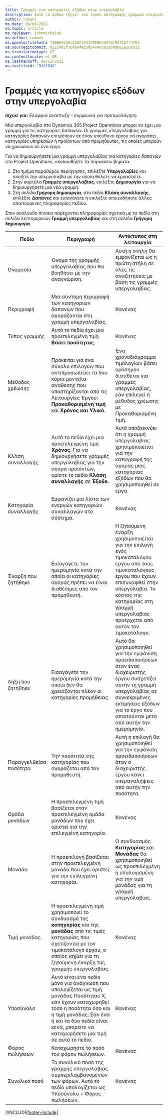 ```yaml
---
title: Γραμμές για κατηγορίες εξόδων στην υπεργολαβία
description: Αυτό το άρθρο εξηγεί τον τρόπο καταγραφής γραμμών υπεργολαβίας για έξοδα και τη χρήση πεδίων για την καταγραφή των αγορών χρόνου από προμηθευτές.
author: rumant
ms.date: 08/06/2021
ms.topic: article
ms.reviewer: johnmichalak
ms.author: rumant
ms.openlocfilehash: 7166642abc2187a53f7019639df6f0d7124f4765
ms.sourcegitcommit: b2224d1f3c0bd4925d647e6ca3960db81a209521
ms.translationtype: HT
ms.contentlocale: el-GR
ms.lasthandoff: 08/11/2022
ms.locfileid: "9261840"
---
```

#  <a name="subcontract-lines-for-expense-categories"></a>Γραμμές για κατηγορίες εξόδων στην υπεργολαβία

_**Ισχύει για:** Ελαφριά ανάπτυξη - συμφωνία για προτιμολόγηση_

Μια υπεργολαβία στο Dynamics 365 Project Operations μπορεί να έχει μια γραμμή για τις κατηγορίες δαπανών. Οι γραμμές υπεργολαβίας για κατηγορίες δαπανών επιτρέπουν σε έναν υπεύθυνο έργου να αγοράσει κατηγορίες υπηρεσιών ή προϊόντων από προμηθευτές, τις οποίες μπορούν να χρεώσουν σε ένα έργο.

Για να δημιουργήσετε μια γραμμή υπεργολαβίας για κατηγορίες δαπανών στο Project Operations, ακολουθήστε τα παρακάτω βήματα.

1. Στο τμήμα παραθύρου περιήγησης, επιλέξτε **Υπεργολαβίες** και ανοίξτε την υπεργολαβία με την οποία θέλετε να εργαστείτε.
2. Στην καρτέλα **Γραμμές υπεργολαβίας**, επιλέξτε **Δημιουργία** για να δημιουργήσετε μια νέα γραμμή.
3. Στη σελίδα **Γρήγορη δημιουργία**, στο πεδίο **Κλάση συναλλαγής**, επιλέξτε **Δαπάνες** και εισαγάγετε ή επιλέξτε οποιεσδήποτε άλλες απαιτούμενες πληροφορίες πεδίου.

Στον ακόλουθο πίνακα παρέχονται πληροφορίες σχετικά με τα πεδία στη σελίδα λεπτομερειών **Γραμμή υπεργολαβίας** και στη σελίδα **Γρήγορη δημιουργία**.

| **Πεδίο** | **Περιγραφή** | **Αντίκτυπος στη λειτουργία** |
| --- | --- | --- |
| Ονομασία | Όνομα της γραμμής υπεργολαβίας που θα βοηθήσει με την αναγνώριση. | Αυτή η στήλη θα εμφανίζεται ως η πρώτη στήλη σε όλες τις αναζητήσεις με βάση τις γραμμές υπεργολαβίας. |
| Περιγραφή | Μια σύντομη περιγραφή των κατηγοριών δαπανών που αγοράζονται στη γραμμή υπεργολαβίας. | Κανένας |
|Τύπος γραμμής | Αυτό το πεδίο έχει μια προεπιλεγμένη τιμή **Βάσει ποσότητας**. |Κανένας |
| Μέθοδος χρέωσης | Πρόκειται για ένα σύνολο επιλογών που αντιπροσωπεύει τα δύο κύρια μοντέλα ανάθεσης που υποστηρίζονται από τις Λειτουργίες Έργου: **Προκαθορισμένη τιμή** και **Χρόνος και Υλικό**. | Ένα χρονοδιάγραμμα τιμολογίων βάσει ορόσημου διατίθεται για γραμμές υπεργολαβίας, εάν επιλεγεί η μέθοδος χρέωσης με Προκαθορισμένη τιμή. |
| Κλάση συναλλαγής | Αυτό το πεδίο έχει μια προεπιλεγμένη τιμή **Χρόνος**. Για να δημιουργήσετε γραμμές υπεργολαβίας για την αγορά προϊόντων, ορίστε το πεδίο **Κλάση συναλλαγής** σε **Έξοδο**.  | Αυτό υποδεικνύει ότι η γραμμή υπεργολαβίας χρησιμοποιείται για την καταγραφή της αγοράς μιας κατηγορίας εξόδων που θα χρησιμοποιηθεί σε έργα. |
| Κατηγορία συναλλαγής | Εμφανίζει μια λίστα των ενεργών κατηγοριών συναλλαγών στο σύστημα. |Κανένας |
| Έναρξη που ζητήθηκε | Εισαγάγετε την ημερομηνία κατά την οποία οι κατηγορίες αγοράς πρέπει να είναι διαθέσιμες από τον προμηθευτή. | Η ζητούμενη έναρξη χρησιμοποιείται για την επιλογή ενός τιμοκαταλόγου έργου από τους τιμοκαταλόγους έργου που έχουν επισυναφθεί στην υπεργολαβία. Το κόστος της κατηγορίας στη γραμμή υπεργολαβίας προέρχεται από αυτόν τον τιμοκατάλογο. |
| Λήξη που ζητήθηκε | Εισαγάγετε την ημερομηνία κατά την οποία δεν θα χρειάζονται πλέον οι κατηγορίες προμήθειας. | Αυτό θα χρησιμοποιηθεί για την εμφάνιση προειδοποιήσεων όταν ένας διαχειριστής έργου συσχετίζει αυτήν τη γραμμή υπεργολαβίας σε συγκεκριμένες εκτιμήσεις εξόδων για το έργο που απαιτούνται μετά από αυτήν την ημερομηνία. |
| Παραγγελθείσα ποσότητα | Την ποσότητα της κατηγορίας που αγοράζεται από τον προμηθευτή. | Αυτή η επιλογή θα χρησιμοποιηθεί για την εμφάνιση προειδοποιήσεων όταν ο διαχειριστής έργου κάνει υπεραναλήψεις από αυτήν την ποσότητα.|
| Ομάδα μονάδων | Η προεπιλεγμένη τιμή βασίζεται στην προεπιλεγμένη ομάδα μονάδων που έχει οριστεί για την επιλεγμένη κατηγορία. |Κανένας |
| Μονάδα | Η προεπιλογή βασίζεται στην προεπιλεγμένη μονάδα που έχει οριστεί για την επιλεγμένη κατηγορία.  | Ο συνδυασμός **Κατηγορίας** και **Μονάδας** θα χρησιμοποιηθεί ως προεπιλεγμένη ή υπολογισμένη για την τιμή μονάδας για τη γραμμή υπεργολαβίας.  |
| Τιμή μονάδας | Η προεπιλεγμένη τιμή χρησιμοποιεί το συνδυασμό της **κατηγορίας** και της **μονάδας** από τις τιμές κατηγορίας που σχετίζονται με τον τιμοκατάλογο έργου, ο οποίος ισχύει για τη ζητούμενη έναρξη της γραμμής υπεργολαβίας. |Κανένας |
| Υποσύνολο | Αυτό είναι ένα πεδίο μόνο για ανάγνωση που υπολογίζεται ως τιμή μονάδας Ποσότητας X, εάν έχουν καταχωρηθεί τόσο η ποσότητα όσο και η τιμή μονάδας. Εάν ένα ή και τα δύο πεδία είναι κενά, μπορείτε να καταχωρήσετε μια τιμή σε αυτό το πεδίο. |Κανένας |
| Φόρος πωλήσεων | Καταχωρήστε το ποσό του φόρου πωλήσεων. |Κανένας |
| Συνολικό ποσό | Το συνολικό ποσό της γραμμής υπεργολαβίας συμπεριλαμβανομένων των φόρων. Αυτό το πεδίο υπολογίζεται ως Υποσύνολο + Φόρος πωλήσεων. |Κανένας |


[!INCLUDE[footer-include](../../includes/footer-banner.md)]
